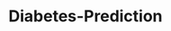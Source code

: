 # Diabetes-Prediction






































































































